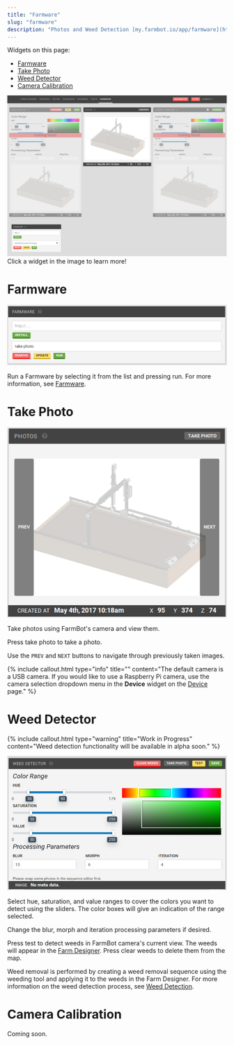 ```yaml
---
title: "Farmware"
slug: "farmware"
description: "Photos and Weed Detection [my.farmbot.io/app/farmware](http://my.farmbot.io/app/farmware)"
---
```


Widgets on this page:
 * [Farmware](#farmware)
 * [Take Photo](#take-photo)
 * [Weed Detector](#weed-detector)
 * [Camera Calibration](#camera-calibration)

<div class="nav-image">
  <img class="nav-image" src="_images/farmware_page.png" alt="Device" />
  <a href="https://software.farmbot.io/docs/farmware#farmware" style="top: 80.07%; left: 1.84%; width: 22.73%; height: 17.63%;"></a>
  <a href="https://software.farmbot.io/docs/farmware#take-photo" style="top: 7.38%; left: 34.59%; width: 30.97%; height: 36.63%;"></a>
  <a href="https://software.farmbot.io/docs/farmware#weed-detector" style="top: 7.31%; left: 0.94%; width: 32.81%; height: 68.39%;"></a>
  <a href="https://software.farmbot.io/docs/farmware#camera-calibration" style="top: 7.31%; left: 66.35%; width: 32.97%; height: 68.39%;"></a>
</div>
<figcaption class="caption">Click a widget in the image to learn more!</figcaption>


# Farmware

![farmware.png](_images/farmware.png)

Run a Farmware by selecting it from the list and pressing <span class="fb-button fb-green">run</span>. For more information, see [Farmware](../Additional-Information/farmware-dev.md).

# Take Photo

![photo_widget.png](_images/photo_widget.png)

Take photos using FarmBot's camera and view them.

Press <span class="fb-button fb-gray">take photo</span> to take a photo.

Use the `PREV` and `NEXT` buttons to navigate through previously taken images.

{%
include callout.html
type="info"
title=""
content="The default camera is a USB camera. If you would like to use a Raspberry Pi camera, use the camera selection dropdown menu in the **Device** widget on the [Device](device.md#device-widget) page."
%}

# Weed Detector

{%
include callout.html
type="warning"
title="Work in Progress"
content="Weed detection functionality will be available in alpha soon."
%}



![weed_detection.png](_images/weed_detection.png)

Select hue, saturation, and value ranges to cover the colors you want to detect using the sliders. The color boxes will give an indication of the range selected.

Change the blur, morph and iteration processing parameters if desired.

Press <span class="fb-button fb-yellow">test</span> to detect weeds in FarmBot camera's current view. The weeds will appear in the [Farm Designer](farm-designer.md). Press <span class="fb-button fb-red">clear weeds</span> to delete them from the map.

Weed removal is performed by creating a weed removal sequence using the weeding tool and applying it to the weeds in the Farm Designer. For more information on the weed detection process, see [Weed Detection](../Additional-Information/weed-detection.md).

# Camera Calibration

Coming soon.
